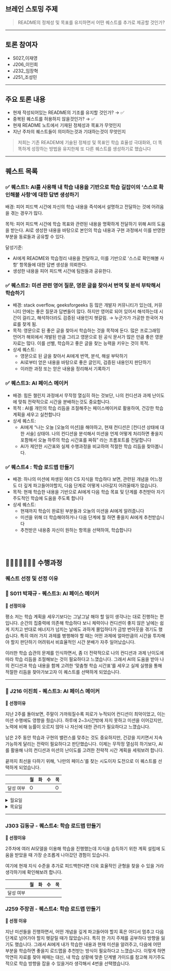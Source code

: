 ## 브레인 스토밍 주제

> README의 정체성 및 목표를 유지하면서 어떤 퀘스트를 추가로 제공할 것인가?

---

## 토론 참여자

- S027\_이재영
- J206\_이인희
- J232\_임장혁
- J251\_조성민

---

## 주요 토론 내용

- 현재 작성되어있는 README의 기조를 유지할 것인가? → ✅
- 중복된 퀘스트를 허용하지 않을것인가? → ✅
- 현재 README 노트에서 기재된 정체성과 목표가 무엇인지
- 지난 주차의 퀘스트들이 의미하는것과 기대하는것이 무엇인지

> 저희는 기존 READEM에 기술된 정체성 및 목표인 학습 효율성 극대화와, 더 똑똑하게 성장하는 방법을 유지한체 또 다른 퀘스트를 생성하기로 했습니다

---

## 퀘스트 목록

### ✅ 퀘스트1: AI를 사용해 내 학습 내용을 기반으로 학습 길잡이의 ‘스스로 확인해볼 사항’에 대한 답변 생성하기

배경: 피어 피드백 시간에 자신의 학습 내용을 즉석에서 설명하고 전달하는 것에 어려움을 겪는 경우가 많다.

목적: 피어 피드백 시간에 학습 목표와 관련된 내용을 명확하게 전달하기 위해 AI의 도움을 받는다. AI로 생성한 내용을 바탕으로 본인의 학습 내용과 구현 과정에서 이를 반영한 부분을 동료들과 공유할 수 있다.

달성기준:

- AI에게 README와 학습정리 내용을 전달하고, 이를 기반으로 ‘스스로 확인해볼 사항’ 항목들에 대한 답변 생성을 의뢰한다.
- 생성한 내용을 피어 피드백 시간에 팀원들과 공유한다.

### ✅ 퀘스트2: 미션 관련 영어 질문, 영문 글을 찾아서 번역 및 분석 부탁해서 학습하기

- 배경: stack overflow, geeksforgeeks 등 많은 개발자 커뮤니티가 있는데, 커뮤니티 안에는 좋은 질문과 답변들이 많다. 하지만 영어로 되어 있어서 해석하는데 시간이 걸리고, 해석하더라도 검증된 내용인지 헷갈림. → 누군가가 가공한 한국어 자료를 찾게 됨.
- 목적: 영문으로 된 좋은 글을 찾아서 학습하는 것을 목적에 둔다. 많은 프로그래밍 언어가 해외에서 개발된 만큼 그리고 영문으로 된 공식 문서가 많은 만큼 좋은 영문 자료는 많다. 이를 선별, 학습하고 좋은 글을 찾는 능력을 키우는 것이 목적.
- 상세 퀘스트:
  - 영문으로 된 글을 찾아서 AI에게 번역, 분석, 해설 부탁하기
  - AI로부터 얻은 내용을 바탕으로 좋은 글인지, 검증된 내용인지 판단하기
  - 이러한 과정 또는 얻은 내용을 정리해서 기록하기

### ✅ 퀘스트3: AI 페이스 메이커

- 배경: 힘든 챌린지 과정에서 무작정 열심히 하는 것보단, 나의 컨디션과 과제 난이도에 맞춰 전략적으로 시간을 분배하는것도 중요합니다.
- 목적 : AI를 개인의 학습 리듬을 조절해주는 페이스메이커로 활용하여, 건강한 학습 계획을 세우고 실천합니다
- 상세 퀘스트:
  - AI에게 “나는 오늘 [오늘의 미션]을 해야하고, 현재 컨디션은 [컨디션 상태에 대한 서술] 상태야. 나의 컨디션을 분석해서 미션을 언제 어떻게 처리하면 좋을지 포함해서 오늘 하루의 학습 시간표를 짜줘” 라는 프롬포트를 전달합니다
  - AI가 제안한 시간표와 실제 수행과정을 비교하여 적절한 학습 리듬을 찾아봅니다.

### ✅ 퀘스트4 : 학습 로드맵 만들기

- 배경: 하나의 미션에 파생된 여러 CS 지식을 학습하다 보면, 관련된 개념을 어느정도 더 깊게 파고들어야할지, 다음 단계로 어떻게 나아갈지 어려울때가 많습니다.
- 목적: 현재 학습한 내용을 기반으로 AI에게 다음 학습 목표 및 단계를 추천받아 자기주도적인 학습에 도움을 주도록 합니다
- 상세 퀘스트:
  - 현재까지 학습이 완료된 부분들과 오늘의 미션을 AI에게 알려줍니다
  - 미션을 위해 더 학습해야하거나 다음 단계에 뭘 하면 좋을지 AI에게 추천받습니다
  - 추천받은 내용중 자신이 원하는 항목을 선택하여, 학습합니다

<br>
<br>

## 🏃🏻‍➡️🏃🏻‍♀️‍➡️ 수행과정

### 퀘스트 선정 및 선정 이유

### 🧩 S011 박재규 - 퀘스트3: AI 페이스 메이커

**🤔 선정이유**

평소 저는 학습 계획을 세우기보다는 그날그날 해야 할 일이 생각나는 대로 진행하는 편입니다. 순간의 집중력에 의존해 학습하다 보니 체력이나 컨디션이 좋지 않은 날에는 쉽게 지치고 반대로 에너지가 넘치는 날에도 과하게 몰입하다가 금방 번아웃을 겪기도 했습니다. 특히 여러 가지 과제를 병행해야 할 때는 어떤 과제에 얼마만큼의 시간을 투자해야 할지 판단하기 어려워서 비효율적인 시간 분배가 자주 일어났습니다.

이러한 학습 습관의 문제를 인식하면서, 좀 더 전략적으로 나의 컨디션과 과제 난이도에 따라 학습 리듬을 조절해보는 것이 필요하다고 느꼈습니다. 그래서 AI의 도움을 받아 나의 컨디션과 학습 내용을 함께 고려한 ‘맞춤형 학습 시간표’를 세우고 실제 실행을 통해 적절한 리듬을 찾아가보고자 이 퀘스트를 선택하게 되었습니다.

---

### 🎁 J216 이진희 - 퀘스트3: AI 페이스 메이커

**🤔 선정이유**

지난 2주를 돌아보면, 주말이 가까워질수록 피로가 누적되어 컨디션이 최악이었고, 이는 미션 수행에도 영향을 줬습니다. 하루에 2~3시간밖에 자지 못하고 미션을 이어갔지만, 노력에 비해 능률이 오르지 않아 나 자신에 대한 관리가 필요하다고 느꼈습니다.

남은 2주 동안 학습과 구현의 밸런스를 맞추는 것도 중요하지만, 건강을 지키면서 지속 가능하게 달리는 전략이 필요하다고 판단했습니다. 이제는 무작정 열심히 하기보다, AI를 활용해 나의 컨디션과 미션의 난이도를 고려한 전략적 시간 계획을 세워보려 합니다.

끝까지 최선을 다하기 위해, ‘나만의 페이스’를 찾는 시도이자 도전으로 이 퀘스트를 선택하게 되었습니다.

|           | 월  | 화  | 수  | 목  |
| --------- | --- | --- | --- | --- |
| 달성 여부 | O   |     |     | O   |

<details>
  <summary>월요일</summary>

- 중간중간 휴식시간이 포함된 시간표를 만들어주었음
- 중간중간 휴식을 취했지만 늦게 자게 됨 ㅠ
  ![alt text](week2Img/jinhee-mon.png)

</details>
<details>
  <summary>목요일</summary>
- 이번주는 컨디션을 관리할 수 없어서.... 퀘스트 1로 변경
- Git 내부 구조와 동작 원리에 대해 이해는 했지만 피어 피드백 시간에 설명하고 전달하는데 어려움을 느낌
- 전체적인 흐름은 이해했지만 흐름만 이해했다는 것을 깨달음
- 부족했던 부분을 채우고자 AI를 함께 학습 내용을 점검하며 부족한 부분을 파악하고 공부 진행
- </details>

---

### J303 김동규 - 퀘스트4: 학습 로드맵 만들기

**🤔 선정이유**

2주차에 여러 AI모델을 이용해 학습을 진행했는데 지식을 습득하기 위한 계획 설립에 도움을 받았을 때 가장 순조롭게 나아갔던 경험이 있습니다.

여기에 현재 지식 수준을 추가로 피드백한다면 더욱 효율적인 균형을 찾을 수 있을 거라 생각하기에 확인해보려 합니다.

|           | 월  | 화  | 수  | 목  |
| --------- | --- | --- | --- | --- |
| 달성 여부 |     |     |     |     |

### J259 주장권 - 퀘스트4: 학습 로드맵 만들기

**🤔 선정 이유**

지난 미션들을 진행하면서, 어떤 개념을 깊게 파고들어야 할지 혹은 어디서 멈추고 다음 단계로 넘어가야 할지 헷갈릴 때가 많았습니다. 특히 한 가지 주제를 공부하다 방향을 잃기도 했습니다.
그래서 AI에게 내가 학습한 내용과 현재 미션을 알려주고, 다음에 어떤 부분을 학습하면 좋을지 로드맵을 추천받는 방식이 필요하다고 느꼈습니다. 이렇게 하면 막연히 자료를 찾아 헤매는 대신, 내 학습 상황에 맞춘 단계별 가이드를 참고해 자기주도적으로 학습 방향을 잡을 수 있을거라 생각해서 4번을 선택했습니다.

